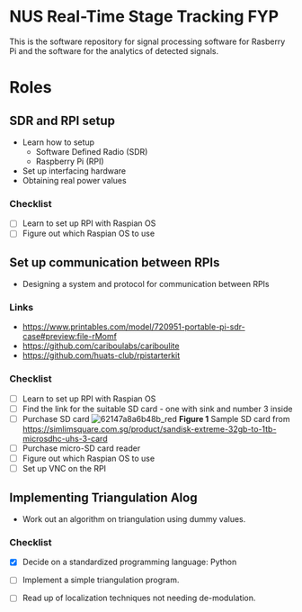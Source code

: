 # NUS Real-Time Stage Tracking FYP

This is the software repository for signal processing software for Rasberry Pi and the software for the analytics of detected signals.

# Roles

## SDR and RPI setup
 - Learn how to setup
   - Software Defined Radio (SDR)
   - Raspberry Pi (RPI)
 - Set up interfacing hardware
 - Obtaining real power values

### Checklist
- [ ] Learn to set up RPI with Raspian OS
- [ ] Figure out which Raspian OS to use

## Set up communication between RPIs

 - Designing a system and protocol for communication between RPIs

### Links
 - https://www.printables.com/model/720951-portable-pi-sdr-case#preview:file-rMomf
 - https://github.com/cariboulabs/cariboulite
 - https://github.com/huats-club/rpistarterkit

### Checklist
 - [ ] Learn to set up RPI with Raspian OS
 - [ ] Find the link for the suitable SD card - one with sink and number 3 inside
 - [ ] Purchase SD card
       ![62147a8a6b48b_red](https://github.com/user-attachments/assets/f25137fb-c40b-4a55-a6c2-506d9531d03e)
       **Figure 1** Sample SD card from https://simlimsquare.com.sg/product/sandisk-extreme-32gb-to-1tb-microsdhc-uhs-3-card
 - [ ] Purchase micro-SD card reader
 - [ ] Figure out which Raspian OS to use
 - [ ] Set up VNC on the RPI

## Implementing Triangulation Alog

 - Work out an algorithm on triangulation using dummy values.

### Checklist
- [x] Decide on a standardized programming language: Python
- [ ] Implement a simple triangulation program.
- [ ] Read up of localization techniques not needing de-modulation.

